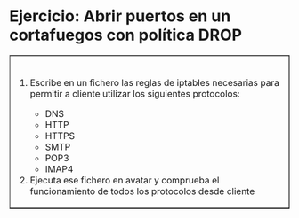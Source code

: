 # Ejercicio: Abrir puertos en un cortafuegos con política DROP
<table width="100%" border="1" style="text-align: left; margin-left: auto; margin-right: 0px;"><tbody>
  <tr>
    <td width="100%" valign="top"><br />
      <div style="text-align: left;">
        <ol>
          <li>Escribe en un fichero las reglas de iptables necesarias para permitir a cliente utilizar los siguientes protocolos:</li>
          <ul>
            <li>DNS</li>
            <li>HTTP</li>
            <li>HTTPS<br /></li>
            <li>SMTP</li>
            <li>POP3</li>
            <li>IMAP4</li>
          </ul>
          <li>Ejecuta ese fichero en avatar y comprueba el funcionamiento de todos los protocolos desde cliente</li>
        </ol> </div>
    </td>
  </tr></tbody>
</table><span style="font-weight: bold;">
<div style="text-align: left;"><br /><br /></div><pre></pre> </span>
